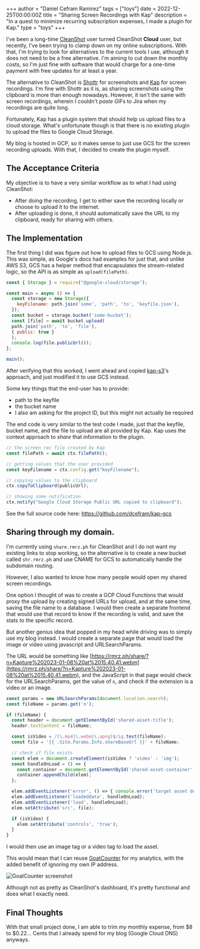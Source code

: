 +++
author = "Daniel Cefram Ramirez"
tags = ["toys"]
date = 2022-12-25T00:00:00Z
title = "Sharing Screen Recordings with Kap"
description = "In a quest to minimize recurring subscription expenses, I made a plugin for Kap."
type = "toys"
+++

I've been a long-time [CleanShot](https://cleanshot.cloud) user turned CleanShot **Cloud** user, but recently, I've been trying to clamp down on my online subscriptions. With that, I'm trying to look for alternatives to the current tools I use, although it does not need to be a free alternative. I'm aiming to cut down the monthly costs, so I'm just fine with software that would charge for a one-time payment with free updates for at least a year.

The alternative to CleanShot is [Shottr](https://shottr.cc) for screenshots and [Kap](https://getkap.co) for screen recordings. I'm fine with Shottr as it is, as sharing screenshots using the clipboard is more than enough nowadays. However, it isn't the same with screen recordings, wherein I couldn't *paste* GIFs to Jira when my recordings are quite long.

Fortunately, Kap has a plugin system that should help us upload files to a cloud storage. What's unfortunate though is that there is no existing plugin to upload the files to Google Cloud Storage.

My blog is hosted in GCP, so it makes sense to just use GCS for the screen recording uploads. With that, I decided to create the plugin myself.

## The Acceptance Criteria

My objective is to have a very similar workflow as to what I had using CleanShot:
- After doing the recording, I get to either save the recording locally or choose to upload it to the internet.
- After uploading is done, it should automatically save the URL to my clipboard, ready for sharing with others.

## The Implementation

The first thing I did was figure out how to upload files to GCS using Node.js. This was simple, as Google's docs had examples for just that, and unlike AWS S3, GCS has a helper method that encapsulates the stream-related logic, so the API is as simple as `upload(filePath)`.

```javascript
const { Storage } = require("@google-cloud/storage");

const main = async () => {
  const storage = new Storage({
    keyFilename: path.join('some', 'path', 'to', 'keyfile.json'),
  });
  const bucket = storage.bucket('some-bucket');
  const [file] = await bucket.upload(
  path.join('path', 'to', 'file'), 
  { public: true }
  );
  console.log(file.publicUrl());
};

main();
```

After verifying that this worked, I went ahead and copied [kap-s3](https://github.com/SamVerschueren/kap-s3)'s approach, and just modified it to use GCS instead.

Some key things that the end-user has to provide:
- path to the keyfile
- the bucket name
- I also am asking for the project ID, but this might not actually be required

The end code is very similar to the test code I made, just that the keyfile, bucket name, and the file to upload are all provided by Kap. Kap uses the context approach to *share* that information to the plugin.

```javascript
// the screen rec file created by Kap
const filePath = await ctx.filePath(); 

// getting values that the user provided
const keyFilename = ctx.config.get("keyFilename");

// copying values to the clipboard
ctx.copyToClipboard(publicUrl);

// showing some notification
ctx.notify("Google Cloud Storage Public URL copied to clipboard");
```

See the full source code here: https://github.com/dcefram/kap-gcs

## Sharing through my domain.

I'm currently using `share.rmrz.ph` for CleanShot and I do not want my existing links to stop working, so the alternative is to create a new bucket called `shr.rmrz.ph` and use CNAME for GCS to automatically handle the subdomain routing.

However, I also wanted to know how many people would open my shared screen recordings. 

One option I thought of was to create a GCP Cloud Functions that would proxy the upload by creating signed URLs for upload, and at the same time, saving the file name to a database. I would then create a separate frontend that would use that record to know if the recording is valid, and save the stats to the specific record.

But another genius idea that popped in my head while driving was to simply use my blog instead. I would create a separate page that would load the image or video using javascript and URLSearchParams.

The URL would be something like [https://rmrz.ph/share/?n=Kapture%202023-01-08%20at%2015.40.41.webm](https://rmrz.ph/share/?n=Kapture%202023-01-08%20at%2015.40.41.webm), and the JavaScript in that page would check for the URLSearchParams, get the value of `n`, and check if the extension is a video or an image.

```javascript
const params = new URLSearchParams(document.location.search);
const fileName = params.get('n');

if (fileName) {
  const header = document.getElementById('shared-asset-title');
  header.textContent = fileName;

  const isVideo = /(\.mp4|\.webm|\.apng)$/ig.test(fileName);
  const file = '{{ .Site.Params.Info.shareBaseUrl }}' + fileName;

  // check if file exists
  const elem = document.createElement(isVideo ? 'video' : 'img');
  const handleOnLoad = () => {
    const container = document.getElementById('shared-asset-container');
    container.appendChild(elem);
  };

  elem.addEventListener('error', () => { console.error('target asset does not exist :D') });
  elem.addEventListener('loadeddata', handleOnLoad);
  elem.addEventListener('load', handleOnLoad);
  elem.setAttribute('src', file);

  if (isVideo) {
    elem.setAttribute('controls', 'true');  
  }
}
```

I would then use an image tag or a video tag to load the asset.

This would mean that I can reuse [GoatCounter](http://goatcounter.com) for my analytics, with the added benefit of ignoring my own IP address.

![GoatCounter screenshot](https://storage.googleapis.com/rmrz-blog.appspot.com/SCR-20230109-vim.png)

Although not as pretty as CleanShot's dashboard, it's pretty functional and does what I exactly need.

## Final Thoughts

With that small project done, I am able to trim my monthly expense, from $8 to $0.22... Cents that I already spend for my blog (Google Cloud DNS) anyways.